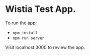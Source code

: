 # Wistia Test App.

To run the app:

- `npm install`
- `npm run server`

Visit localhost:3000 to review the app.
